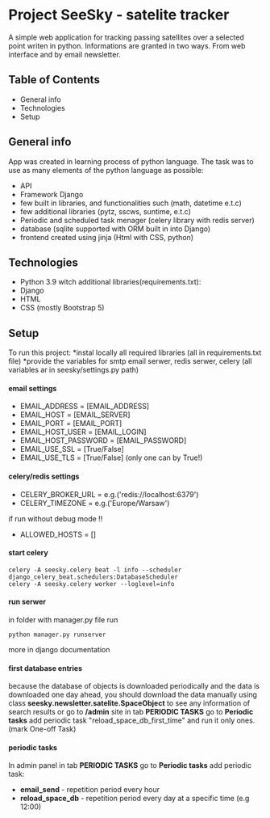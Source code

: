 # Project SeeSky - satelite tracker
A simple web application for tracking passing satellites over a selected point writen in python.
Informations are granted in two ways. From web interface and by email newsletter.

## Table of Contents
- General info
- Technologies
- Setup

## General info
App was created in learning process of python language. The task was to use as many elements of the python language as possible:
- API
- Framework Django
- few built in libraries, and functionalities such (math, datetime e.t.c)
- few additional libraries (pytz, sscws, suntime, e.t.c)
- Periodic and scheduled task menager (celery library with redis server)
- database (sqlite supported with ORM built in into Django)
- frontend created using jinja (Html with CSS, python)

## Technologies
- Python 3.9 witch additional libraries(requirements.txt):
- Django
- HTML 
- CSS (mostly Bootstrap 5) 


## Setup
To run this project:
*instal locally all required libraries (all in requirements.txt file)
*provide the variables for smtp email serwer, redis serwer, celery (all variables ar in seesky/settings.py path)
#### email settings
* EMAIL_ADDRESS = [EMAIL_ADDRESS]
* EMAIL_HOST = [EMAIL_SERVER]
* EMAIL_PORT = [EMAIL_PORT] 
* EMAIL_HOST_USER = [EMAIL_LOGIN]
* EMAIL_HOST_PASSWORD = [EMAIL_PASSWORD]
* EMAIL_USE_SSL = [True/False]
* EMAIL_USE_TLS = [True/False]
  (only one can by True!)
#### celery/redis settings
* CELERY_BROKER_URL = e.g.('redis://localhost:6379')
* CELERY_TIMEZONE = e.g.('Europe/Warsaw')

if run without debug mode !!
* ALLOWED_HOSTS = []

#### start celery
```
celery -A seesky.celery beat -l info --scheduler django_celery_beat.schedulers:DatabaseScheduler
celery -A seesky.celery worker --loglevel=info
```
#### run serwer

in folder with manager.py file run
```
python manager.py runserver
```
more in django documentation

#### first database entries
because the database of objects is downloaded periodically and the data is downloaded one day ahead, you should download the data manually using class **seesky.newsletter.satelite.SpaceObject** to see any information of search results
or go to **/admin** site in tab **PERIODIC TASKS** go to **Periodic tasks** add periodic task "reload_space_db_first_time" and run it only ones. (mark One-off Task)

#### periodic tasks
In admin panel in tab **PERIODIC TASKS** go to **Periodic tasks** add periodic task:
- **email_send** - repetition period every hour
- **reload_space_db** - repetition period every day at a specific time (e.g 12:00)



